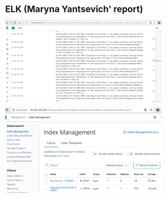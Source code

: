 # ELK (Maryna Yantsevich' report)
<p align="center">
  <img src="Images/11.png" width="700px" />
</p>

<p align="center">
  <img src="Images/12.png" width="700px" />
</p>

